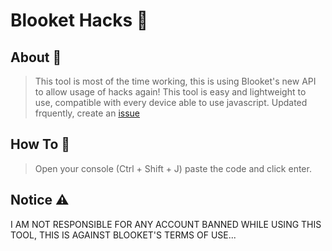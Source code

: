 # Blooket Hacks 👾

## About 📜
> This tool is most of the time working, this is using Blooket's new API to allow usage of hacks again!
> This tool is easy and lightweight to use, compatible with every device able to use javascript.
> Updated frquently, create an [issue](https://github.com/vantr-o/Blooket/issues/new)

## How To 🎫
> Open your console (Ctrl + Shift + J) paste the code and click enter.

## Notice ⚠
I AM NOT RESPONSIBLE FOR ANY ACCOUNT BANNED WHILE USING THIS TOOL, THIS IS AGAINST BLOOKET'S TERMS OF USE...
